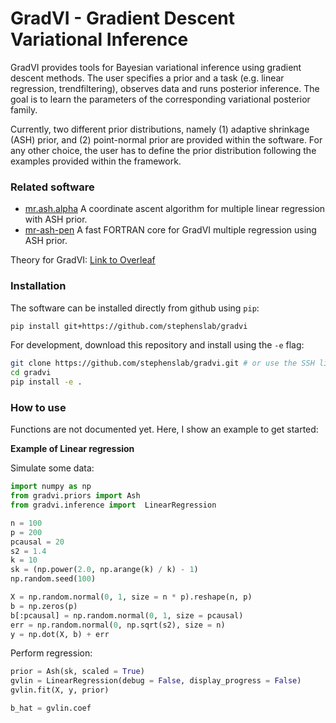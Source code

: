 # GradVI - Gradient Descent Variational Inference

GradVI provides tools for Bayesian variational inference using gradient descent methods.
The user specifies a prior and a task (e.g. linear regression, trendfiltering),
observes data and runs posterior inference.
The goal is to learn the parameters of the corresponding variational posterior family.

Currently, two different prior distributions, namely (1) adaptive shrinkage (ASH) prior,
and (2) point-normal prior are provided within the software.
For any other choice, the user has to define the prior distribution following the examples
provided within the framework.

### Related software
- [mr.ash.alpha](https://github.com/stephenslab/mr.ash.alpha) A coordinate ascent algorithm for multiple linear regression with ASH prior.
- [mr-ash-pen](https://github.com/banskt/mr-ash-pen) A fast FORTRAN core for GradVI multiple regression using ASH prior.

<!-- Future work includes extension to other types of distributions -->
Theory for GradVI: [Link to Overleaf](https://www.overleaf.com/project/60d0d9301e098e4dbe8e3521)

### Installation

The software can be installed directly from github using `pip`:
```bash
pip install git+https://github.com/stephenslab/gradvi
```

For development, download this repository and install using the `-e` flag:
```bash
git clone https://github.com/stephenslab/gradvi.git # or use the SSH link
cd gradvi
pip install -e .
```

### How to use
Functions are not documented yet. Here, I show an example to get started:

__Example of Linear regression__

Simulate some data:

```python
import numpy as np
from gradvi.priors import Ash
from gradvi.inference import  LinearRegression

n = 100
p = 200
pcausal = 20
s2 = 1.4
k = 10
sk = (np.power(2.0, np.arange(k) / k) - 1)
np.random.seed(100)

X = np.random.normal(0, 1, size = n * p).reshape(n, p)
b = np.zeros(p)
b[:pcausal] = np.random.normal(0, 1, size = pcausal)
err = np.random.normal(0, np.sqrt(s2), size = n)
y = np.dot(X, b) + err
```

Perform regression:

```python
prior = Ash(sk, scaled = True)
gvlin = LinearRegression(debug = False, display_progress = False)
gvlin.fit(X, y, prior)

b_hat = gvlin.coef
```

<!--
__Defaults__
```python
from gradvi.inference import LinearRegression
gvlin = LinearRegression()
gvlin.fit(X, y)

from gradvi.inference import Trendfilter
gvtf = Trendfilter(order = 1)
gvtf.fit(y)

from gradvi.inference import GLMRegression
gvglm = GLMRegression(model = "Poisson")
gvglm.fit(X, y)
```

__Linear Regression with minimization options and specified prior__
```python
from gradvi.inference import LinearRegression, Minimizer
from gradvi.priors import ASH

minimizer = Minimizer(method = 'L-BFGS-B')
prior = ASH(wk, sk, scaled = True)
gvlin = LinearRegression(prior = prior, debug = True)
gvlin.fit(X, y)
```
-->

<!--
### Demonstration

[Link](https://banskt.github.io/iridge-notes/2021/08/24/mrash-penalized-trend-filtering-demo.html) 
to demonstration on simple examples of linear data and trend-filtering data.

### How to use

Functions are not documented yet. Here is only a quick start.

```
from mrashpen.inference.penalized_regression import PenalizedRegression as PLR
plr = PLR(method = 'L-BFGS-B', optimize_w = True, optimize_s = True, is_prior_scaled = True, debug = False)
plr.fit()
```
| Returns | Description |
| --- | --- |
|`plr.coef` | optimized regression coefficients |
|`plr.prior` | optimized Mr.ASH prior mixture coefficients |
|`plr.obj_path` | Value of the objective function for all iterations |
|`plr.theta` | optimized parameter `theta` from the objective function |
|`plr.fitobj` | [OptimizeResult](https://docs.scipy.org/doc/scipy/reference/generated/scipy.optimize.OptimizeResult.html#scipy.optimize.OptimizeResult) object from scipy.optimize |
| --- | --- |

### Running tests
Run the unittest from the `/path/to/download/mr-ash-pen` directory.
```
python -m unittest
```
-->
